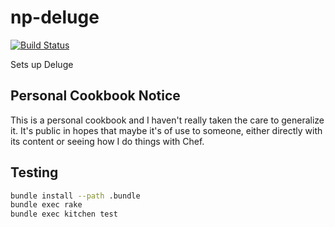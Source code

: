 # np-deluge
[![Build Status](https://travis-ci.org/nickpegg/cookbook-np-deluge.svg?branch=master)](https://travis-ci.org/nickpegg/cookbook-np-deluge)

Sets up Deluge

## Personal Cookbook Notice
This is a personal cookbook and I haven't really taken the care to generalize
it. It's public in hopes that maybe it's of use to someone, either directly
with its content or seeing how I do things with Chef.

## Testing
```bash
bundle install --path .bundle
bundle exec rake
bundle exec kitchen test
```
